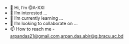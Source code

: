 - 👋 Hi, I’m @A-XXI
- 👀 I’m interested ...
- 🌱 I’m currently learning ...
- 💞️ I’m looking to collaborate on ...
- 📫 How to reach me - arpandas21@gmail.com,arpan.das.abir@g.bracu.ac.bd

<!---
A-XXI/A-XXI is a ✨ special ✨ repository because its `README.md` (this file) appears on your GitHub profile.
You can click the Preview link to take a look at your changes.
--->
